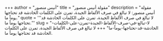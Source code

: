 +++
author = "أنيس منصور"
title = "مقولة أنيس منصور"
description = "مقولة أنيس منصور: لا تبالغ في صرف الألفاظ الجيدة، تمرن على الكلمات الخادشة قد تحتاجها يوماً ما."
quote = '''لا تبالغ في صرف الألفاظ الجيدة، تمرن على الكلمات الخادشة قد تحتاجها يوماً ما.''' 
slug = "لا-تبالغ-في-صرف-الألفاظ-الجيدة-تمرن-على-الكلمات-الخادشة-قد-تحتاجها-يوماً-ما"
+++
لا تبالغ في صرف الألفاظ الجيدة، تمرن على الكلمات الخادشة قد تحتاجها يوماً ما.
